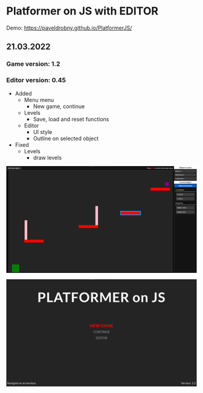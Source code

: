 # Platformer on JS with EDITOR

Demo: https://paveldrobny.github.io/PlatformerJS/

## 21.03.2022
### Game version: 1.2
### Editor version: 0.45

- Added
  - Menu menu
    - New game, continue
  - Levels
    - Save, load and reset functions
  - Editor
    - UI style
    - Outline on selected object
- Fixed
  - Levels
    - draw levels 

![img](https://github.com/paveldrobny/PlatformerJS/blob/master/editor.png)

![img](https://github.com/paveldrobny/PlatformerJS/blob/master/mainMenu.png)
